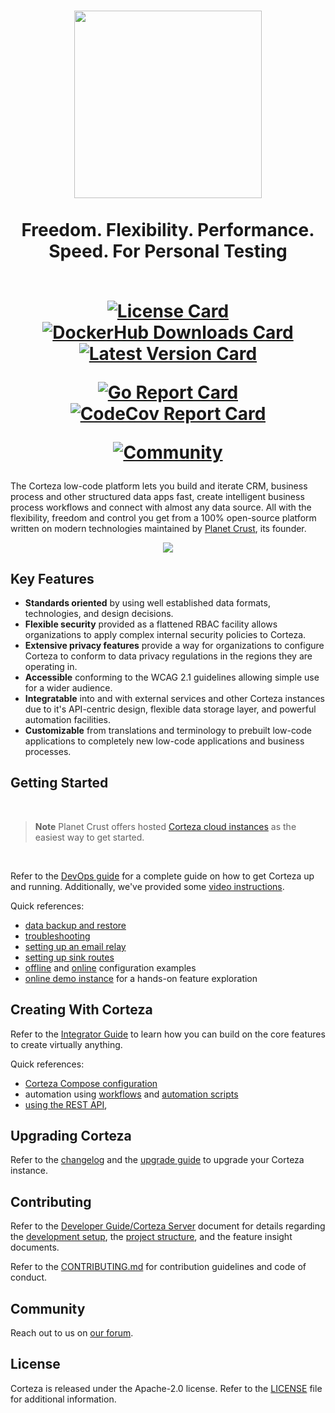 <h1 align="center">
  <img width="300px" src=".github/assets/corteza_logo.svg" />
  <br />
  <br />
  <abbr>Freedom. Flexibility. Performance. Speed.</abbr>
  <abbr>For Personal Testing</abbr>
  <br />
  <br />
  <div align="center">

  [![License Card](https://img.shields.io/github/license/cortezaproject/corteza?style=for-the-badge)](https://img.shields.io/github/license/cortezaproject/corteza?style=for-the-badge)
  [![DockerHub Downloads Card](https://img.shields.io/docker/pulls/cortezaproject/corteza?style=for-the-badge)](https://img.shields.io/docker/pulls/cortezaproject/corteza?style=for-the-badge)
  [![Latest Version Card](https://img.shields.io/github/v/release/cortezaproject/corteza?label=stable%20version&style=for-the-badge)](https://img.shields.io/github/v/release/cortezaproject/corteza?label=stable%20version&style=for-the-badge)

  [![Go Report Card](https://goreportcard.com/badge/github.com/cortezaproject/corteza?style=for-the-badge)](https://goreportcard.com/report/github.com/cortezaproject/corteza?style=for-the-badge)
  [![CodeCov Report Card](https://img.shields.io/codecov/c/github/cortezaproject/corteza-server?style=for-the-badge)](https://img.shields.io/codecov/c/github/cortezaproject/corteza-server?style=for-the-badge)

  [![Community](https://img.shields.io/discourse/topics?server=https%3A%2F%2Fforum.cortezaproject.org%2F&style=for-the-badge)](https://img.shields.io/discourse/topics?server=https%3A%2F%2Fforum.cortezaproject.org%2F&style=for-the-badge)


  </div>
</h1>

The Corteza low-code platform lets you build and iterate CRM, business process and other structured data apps fast, create intelligent business process workflows and connect with almost any data source.
All with the flexibility, freedom and control you get from a 100% open-source platform written on modern technologies maintained by [Planet Crust](https://www.planetcrust.com/), its founder.

<div align="center">
  <img src=".github/assets/hero-animation.webp">
</div>

## Key Features

* **Standards oriented** by using well established data formats, technologies, and design decisions.
* **Flexible security** provided as a flattened RBAC facility allows organizations to apply complex internal security policies to Corteza.
* **Extensive privacy features** provide a way for organizations to configure Corteza to conform to data privacy regulations in the regions they are operating in.
* **Accessible** conforming to the WCAG 2.1 guidelines allowing simple use for a wider audience.
* **Integratable** into and with external services and other Corteza instances due to it's API-centric design, flexible data storage layer, and powerful automation facilities.
* **Customizable** from translations and terminology to prebuilt low-code applications to completely new low-code applications and business processes.

## Getting Started

<br />

> **Note**
> Planet Crust offers hosted [Corteza cloud instances](https://www.planetcrust.com/start-trial-lp-main) as the easiest way to get started.

<br />

Refer to the [DevOps guide](https://docs.cortezaproject.org/corteza-docs/2022.9/devops-guide/index.html) for a complete guide on how to get Corteza up and running.
Additionally, we've provided some [video instructions](https://forum.cortezaproject.org/t/videos-on-how-to-set-up-corteza/91).

Quick references:
* [data backup and restore](https://docs.cortezaproject.org/corteza-docs/2022.9/devops-guide/maintenance/backups.html)
* [troubleshooting](https://docs.cortezaproject.org/corteza-docs/2022.9/devops-guide/troubleshooting/index.html)
* [setting up an email relay](https://docs.cortezaproject.org/corteza-docs/2022.9/devops-guide/email-relay.html)
* [setting up sink routes](https://docs.cortezaproject.org/corteza-docs/2022.9/devops-guide/sink-route.html)
* [offline](https://docs.cortezaproject.org/corteza-docs/2022.9/devops-guide/examples/deploy-offline/index.html) and [online](https://docs.cortezaproject.org/corteza-docs/2022.9/devops-guide/examples/deploy-online/index.html) configuration examples
* [online demo instance](https://latest.cortezaproject.org/) for a hands-on feature exploration

## Creating With Corteza

Refer to the [Integrator Guide](https://docs.cortezaproject.org/corteza-docs/2022.9/integrator-guide/index.html) to learn how you can build on the core features to create virtually anything.

Quick references:
* [Corteza Compose configuration](https://docs.cortezaproject.org/corteza-docs/2022.9/integrator-guide/compose-configuration/index.html)
* automation using [workflows](https://docs.cortezaproject.org/corteza-docs/2022.9/integrator-guide/automation/workflows/index.html) and [automation scripts](https://docs.cortezaproject.org/corteza-docs/2022.9/integrator-guide/automation/automation-scripts/index.html)
* [using the REST API](https://docs.cortezaproject.org/corteza-docs/2022.9/integrator-guide/accessing-corteza/index.html),

## Upgrading Corteza

Refer to the [changelog](https://docs.cortezaproject.org/corteza-docs/2022.9/changelog/index.html) and the [upgrade guide](https://docs.cortezaproject.org/corteza-docs/2022.9/devops-guide/upgrade/index.html) to upgrade your Corteza instance.

## Contributing

Refer to the [Developer Guide/Corteza Server](https://docs.cortezaproject.org/corteza-docs/2022.9/developer-guide/corteza-server/index.html) document for details regarding the [development setup](https://docs.cortezaproject.org/corteza-docs/2022.9/developer-guide/corteza-server/index.html#_development_setup), the [project structure](https://docs.cortezaproject.org/corteza-docs/2022.9/developer-guide/corteza-server/structure.html), and the feature insight documents.

Refer to the [CONTRIBUTING.md](CONTRIBUTING.md) for contribution guidelines and code of conduct.

## Community

Reach out to us on [our forum](https://forum.cortezaproject.org/).

## License

Corteza is released under the Apache-2.0 license.
Refer to the [LICENSE](LICENSE) file for additional information.
